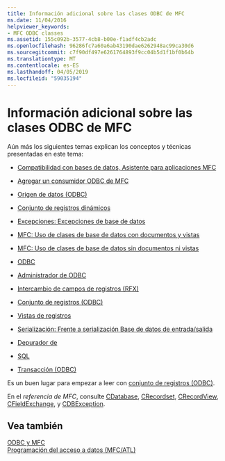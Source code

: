 ```yaml
---
title: Información adicional sobre las clases ODBC de MFC
ms.date: 11/04/2016
helpviewer_keywords:
- MFC ODBC classes
ms.assetid: 155c092b-3577-4cb8-b00e-f1adf4cb2adc
ms.openlocfilehash: 96286fc7a60a6ab43190dae6262948ac99ca30d6
ms.sourcegitcommit: c7f90df497e6261764893f9cc04b5d1f1bf0b64b
ms.translationtype: MT
ms.contentlocale: es-ES
ms.lasthandoff: 04/05/2019
ms.locfileid: "59035194"
---
```

# <a name="further-reading-about-the-mfc-odbc-classes"></a>Información adicional sobre las clases ODBC de MFC

Aún más los siguientes temas explican los conceptos y técnicas presentadas en este tema:

- [Compatibilidad con bases de datos, Asistente para aplicaciones MFC](../../mfc/reference/database-support-mfc-application-wizard.md)

- [Agregar un consumidor ODBC de MFC](../../mfc/reference/adding-an-mfc-odbc-consumer.md)

- [Origen de datos (ODBC)](../../data/odbc/data-source-odbc.md)

- [Conjunto de registros dinámicos](../../data/odbc/dynaset.md)

- [Excepciones: Excepciones de base de datos](../../mfc/exceptions-database-exceptions.md)

- [MFC: Uso de clases de base de datos con documentos y vistas](../../data/mfc-using-database-classes-with-documents-and-views.md)

- [MFC: Uso de clases de base de datos sin documentos ni vistas](../../data/mfc-using-database-classes-without-documents-and-views.md)

- [ODBC](../../data/odbc/odbc-basics.md)

- [Administrador de ODBC](../../data/odbc/odbc-administrator.md)

- [Intercambio de campos de registros (RFX)](../../data/odbc/record-field-exchange-rfx.md)

- [Conjunto de registros (ODBC)](../../data/odbc/recordset-odbc.md)

- [Vistas de registros](../../data/record-views-mfc-data-access.md)

- [Serialización: Frente a serialización Base de datos de entrada/salida](../../mfc/serialization-serialization-vs-database-input-output.md)

- [Depurador de](../../data/odbc/snapshot.md)

- [SQL](../../data/odbc/sql.md)

- [Transacción (ODBC)](../../data/odbc/transaction-odbc.md)

Es un buen lugar para empezar a leer con [conjunto de registros (ODBC)](../../data/odbc/recordset-odbc.md).

En el *referencia de MFC*, consulte [CDatabase](../../mfc/reference/cdatabase-class.md), [CRecordset](../../mfc/reference/crecordset-class.md), [CRecordView](../../mfc/reference/crecordview-class.md), [CFieldExchange](../../mfc/reference/cfieldexchange-class.md), y [CDBException](../../mfc/reference/cdbexception-class.md).

## <a name="see-also"></a>Vea también

[ODBC y MFC](../../data/odbc/odbc-and-mfc.md)<br/>
[Programación del acceso a datos (MFC/ATL)](../../data/data-access-programming-mfc-atl.md)
